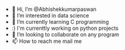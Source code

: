 - 👋 Hi, I’m @Abhishekkumarpaswan
- 👀 I’m interested in data science
- 🌱 I’m currently learning C programming
- :)  I'm currenttly working on python projects
- 💞️ I’m looking to collaborate on any program
- 📫 How to reach me mail me

<!---
Abhishekkumarpaswan/Abhishekkumarpaswan is a ✨ special ✨ repository because its `README.md` (this file) appears on your GitHub profile.
You can click the Preview link to take a look at your changes.
--->
